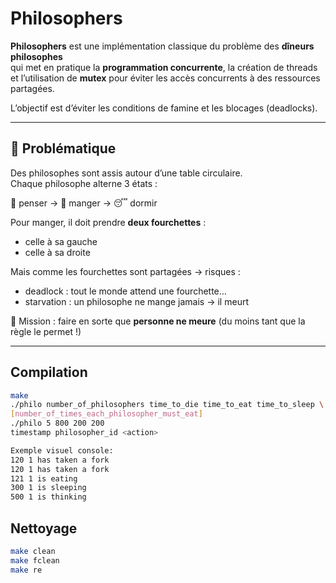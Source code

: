 # Philosophers

**Philosophers** est une implémentation classique du problème des **dîneurs philosophes**  
qui met en pratique la **programmation concurrente**, la création de threads et l’utilisation
de **mutex** pour éviter les accès concurrents à des ressources partagées.

L’objectif est d’éviter les conditions de famine et les blocages (deadlocks).

---

## 🧠 Problématique

Des philosophes sont assis autour d’une table circulaire.  
Chaque philosophe alterne 3 états :

🧠 penser → 🍝 manger → 😴 dormir

Pour manger, il doit prendre **deux fourchettes** :
- celle à sa gauche
- celle à sa droite

Mais comme les fourchettes sont partagées → risques :
- deadlock : tout le monde attend une fourchette…
- starvation : un philosophe ne mange jamais → il meurt

🎯 Mission : faire en sorte que **personne ne meure** (du moins tant que la règle le permet !)

---

## Compilation

```sh
make
./philo number_of_philosophers time_to_die time_to_eat time_to_sleep \
[number_of_times_each_philosopher_must_eat]
./philo 5 800 200 200
timestamp philosopher_id <action>

Exemple visuel console:
120 1 has taken a fork
120 1 has taken a fork
121 1 is eating
300 1 is sleeping
500 1 is thinking
```

## Nettoyage

```sh
make clean
make fclean
make re
```

